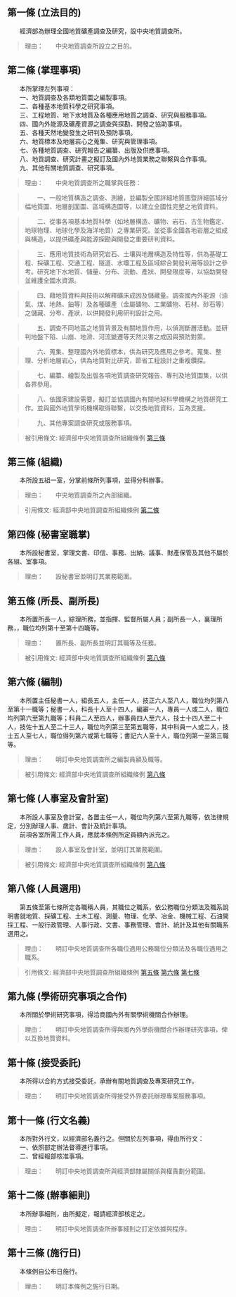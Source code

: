 第一條 (立法目的)
-----------------
　　經濟部為辦理全國地質礦產調查及研究，設中央地質調查所。  
> 理由：　　中央地質調查所設立之目的。



第二條 (掌理事項)
-----------------
　　本所掌理左列事項：  
　　一、地質調查及各類地質圖之編製事項。  
　　二、各種基本地質科學之研究事項。  
　　三、工程地質、地下水地質及各種應用地質之調查、研究與服務事項。  
　　四、國內外能源及礦產資源之調查與探勘、開發之協助事項。  
　　五、各種天然地變發生之研判及預防事項。  
　　六、地質標本及地層岩心之蒐集、研究與管理事項。  
　　七、各種地質調查、研究報告之編纂、出版及供應事項。  
　　八、地質調查、研究計畫之擬訂及國內外地質業務之聯繫與合作事項。  
　　九、其他有關地質調查、研究事項。  
> 理由：　　中央地質調查所之職掌與任務：

> 　　一、一般地質構造之調查、測繪，並編製全國詳細地質圖暨詳細區域分幅地質圖、地層剖面圖、區域構造圖等，以建立全國性完整之地質資料。

> 　　二、從事各項基本地質科學（如地層構造、礦物、岩石、古生物鑑定、地球物理、地球化學及海洋地質）之專業研究。並從事全國各地岩層之組成與構造，以提供礦產與能源探勘與開發之重要研判資料。

> 　　三、應用地質技術為研究岩石、土壤與地層構造及特性等，供為基礎工程、採礦工程、交通工程、隧道、水壩工程及區域綜合開發利用等設計之參考。研究地下水地質、儲量、分布、流動、產狀、開發限度等，以協助開發並維護全國水資源。

> 　　四、藉地質資料與技術以解釋礦床成因及儲藏量。調查國內外能源（油氣、煤、地熱、鈾等）及各種礦產（金屬礦物、工業礦物、石材、砂石等）之儲藏、分布、產狀，以供開發利用研判設計之用。

> 　　五、調查不同地區之地質背景及有關地質作用，以偵測斷層活動。並研判地盤下陷、山崩、地滑、河流變遷等天然災害之成因與預防對策。

> 　　六、蒐集、整理國內外地質標本，供為研究及應用之參考。蒐集、整理、分析地層岩心，供為地質對比研究，節省工程設計之重複鑽探。

> 　　七、編纂、繪製及出版各項地質調查研究報告、專刊及地質圖集，以供各界參用。

> 　　八、依國家建設需要，擬訂並協調國內有關地球科學機構之地質研究工作。並與國外地質學術機構取得聯繫，以交換地質資料，互為支援。

> 　　九、其他專案調查研究或服務事項。

> 被引用條文: 經濟部中央地質調查所組織條例 [第三條](1901#第三條-組織)



第三條 (組織)
-------------
　　本所設五組一室，分掌前條所列事項，並得分科辦事。  
> 理由：　　中央地質調查所之內部組織。

> 引用條文: 經濟部中央地質調查所組織條例 [第二條](1901#第二條-掌理事項)



第四條 (秘書室職掌)
-------------------
　　本所設秘書室，掌理文書、印信、事務、出納、議事、財產保管及其他不屬於各組、室事項。  
> 理由：　　設秘書室並明訂其業務範圍。



第五條 (所長、副所長)
---------------------
　　本所置所長一人，綜理所務，並指揮、監督所屬人員；副所長一人，襄理所務，，職位均列第十至第十四職等。  
> 理由：　　置所長、副所長並明訂其職等及任務。

> 被引用條文: 經濟部中央地質調查所組織條例 [第八條](1901#第八條-人員選用)



第六條 (編制)
-------------
　　本所置主任秘書一人，組長五人，主任一人，技正六人至八人，職位均列第八至第十一職等；秘書一人，科長十人至十四人，編審一人，專員一人或二人，職位均列第六至第九職等；科員二人至四人，辦事員四人至六人，技士十四人至二十人，技佐十五人至二十三人，職位均列第三至第五職等，其中科員一人或二人，技士五人至七人，職位得列第六或第七職等；書記六人至十人，職位列第一至第三職等。  
> 理由：　　明訂中央地質調查所之編製員額及職等。

> 被引用條文: 經濟部中央地質調查所組織條例 [第八條](1901#第八條-人員選用)



第七條 (人事室及會計室)
-----------------------
　　本所設人事室及會計室，各置主任一人，職位均列第六至第九職等，依法律規定，分別辦理人事、歲計、會計及統計事項。  
　　前項各室所需工作人員，應就本條例所定員額內派充之。  
> 理由：　　設人事室及會計室，並明訂其業務範圍。

> 被引用條文: 經濟部中央地質調查所組織條例 [第八條](1901#第八條-人員選用)



第八條 (人員選用)
-----------------
　　第五條至第七條所定各職稱人員，其職位之職系，依公務職位分類法及職系說明書就地質、採礦工程、土木工程、測量、物理、化學、冶金、機械工程、石油開採工程、一般行政管理、人事行政、文書、事務管理、會計、統計及其他有關職系選用之。  
> 理由：　　明訂中央地質調查所各職位適用公務職位分類法及各職位適用之職系。

> 引用條文: 經濟部中央地質調查所組織條例 [第五條](1901#第五條-所長、副所長) [第六條](1901#第六條-編制) [第七條](1901#第七條-人事室及會計室)



第九條 (學術研究事項之合作)
---------------------------
　　本所關於學術研究事項，得洽商國內外有關學術機關合作辦理。  
> 理由：　　明訂中央地質調查所得與國內外學術機關合作辦理研究事項，俾以互換地質資料。



第十條 (接受委託)
-----------------
　　本所得以合約方式接受委託，承辦有關地質調查及專案研究工作。  
> 理由：　　明訂中央地質調查所得接受外界委託辦理專案服務事項。



第十一條 (行文名義)
-------------------
　　本所對外行文，以經濟部名義行之。但關於左列事項，得由所行文：  
　　一、依照部定辦法督導進行事項。  
　　二、曾經報部核准事項。  
> 理由：　　明訂中央地質調查所與經濟部隸屬關係與權責劃分範圍。



第十二條 (辦事細則)
-------------------
　　本所辦事細則，由所擬定，報請經濟部核定之。  
> 理由：　　明訂中央地質調查所辦事細則之訂定依據與程序。



第十三條 (施行日)
-----------------
　　本條例自公布日施行。  
> 理由：　　明訂本條例之施行日期。